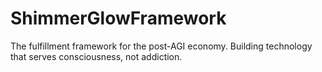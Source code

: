 # ShimmerGlowFramework
The fulfillment framework for the post-AGI economy. Building technology that serves consciousness, not addiction.
